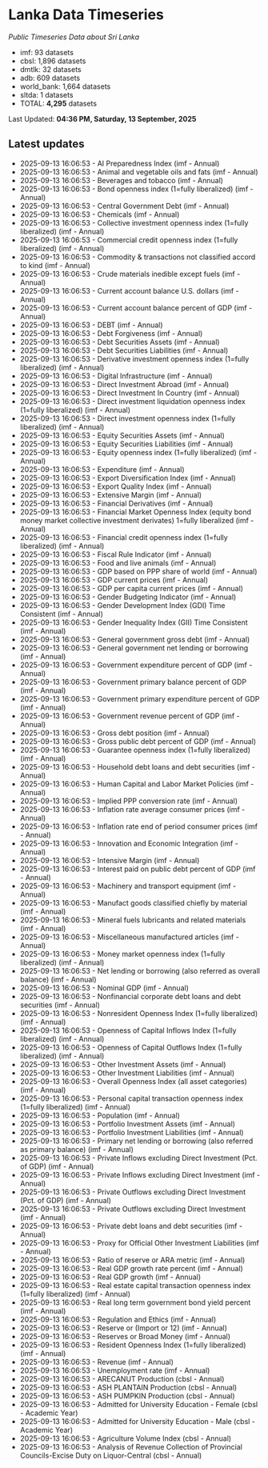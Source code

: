 # Lanka Data Timeseries
*Public Timeseries Data about Sri Lanka*

* imf: 93 datasets
* cbsl: 1,896 datasets
* dmtlk: 32 datasets
* adb: 609 datasets
* world_bank: 1,664 datasets
* sltda: 1 datasets
* TOTAL: **4,295** datasets

Last Updated: **04:36 PM, Saturday, 13 September, 2025**

## Latest updates

* 2025-09-13 16:06:53 - AI Preparedness Index (imf - Annual)
* 2025-09-13 16:06:53 - Animal and vegetable oils and fats (imf - Annual)
* 2025-09-13 16:06:53 - Beverages and tobacco (imf - Annual)
* 2025-09-13 16:06:53 - Bond openness index (1=fully liberalized) (imf - Annual)
* 2025-09-13 16:06:53 - Central Government Debt (imf - Annual)
* 2025-09-13 16:06:53 - Chemicals (imf - Annual)
* 2025-09-13 16:06:53 - Collective investment openness index (1=fully liberalized) (imf - Annual)
* 2025-09-13 16:06:53 - Commercial credit openness index (1=fully liberalized) (imf - Annual)
* 2025-09-13 16:06:53 - Commodity & transactions not classified accord to kind (imf - Annual)
* 2025-09-13 16:06:53 - Crude materials inedible except fuels (imf - Annual)
* 2025-09-13 16:06:53 - Current account balance U.S. dollars (imf - Annual)
* 2025-09-13 16:06:53 - Current account balance percent of GDP (imf - Annual)
* 2025-09-13 16:06:53 - DEBT (imf - Annual)
* 2025-09-13 16:06:53 - Debt Forgiveness (imf - Annual)
* 2025-09-13 16:06:53 - Debt Securities Assets (imf - Annual)
* 2025-09-13 16:06:53 - Debt Securities Liabilities (imf - Annual)
* 2025-09-13 16:06:53 - Derivative investment openness index (1=fully liberalized) (imf - Annual)
* 2025-09-13 16:06:53 - Digital Infrastructure (imf - Annual)
* 2025-09-13 16:06:53 - Direct Investment Abroad (imf - Annual)
* 2025-09-13 16:06:53 - Direct Investment In Country (imf - Annual)
* 2025-09-13 16:06:53 - Direct investment liquidation openness index (1=fully liberalized) (imf - Annual)
* 2025-09-13 16:06:53 - Direct investment openness index (1=fully liberalized) (imf - Annual)
* 2025-09-13 16:06:53 - Equity Securities Assets (imf - Annual)
* 2025-09-13 16:06:53 - Equity Securities Liabilities (imf - Annual)
* 2025-09-13 16:06:53 - Equity openness index (1=fully liberalized) (imf - Annual)
* 2025-09-13 16:06:53 - Expenditure (imf - Annual)
* 2025-09-13 16:06:53 - Export Diversification Index (imf - Annual)
* 2025-09-13 16:06:53 - Export Quality Index (imf - Annual)
* 2025-09-13 16:06:53 - Extensive Margin (imf - Annual)
* 2025-09-13 16:06:53 - Financial Derivatives (imf - Annual)
* 2025-09-13 16:06:53 - Financial Market Openness Index (equity bond money market collective investment derivates) 1=fully liberalized (imf - Annual)
* 2025-09-13 16:06:53 - Financial credit openness index (1=fully liberalized) (imf - Annual)
* 2025-09-13 16:06:53 - Fiscal Rule Indicator (imf - Annual)
* 2025-09-13 16:06:53 - Food and live animals (imf - Annual)
* 2025-09-13 16:06:53 - GDP based on PPP share of world (imf - Annual)
* 2025-09-13 16:06:53 - GDP current prices (imf - Annual)
* 2025-09-13 16:06:53 - GDP per capita current prices (imf - Annual)
* 2025-09-13 16:06:53 - Gender Budgeting Indicator (imf - Annual)
* 2025-09-13 16:06:53 - Gender Development Index (GDI) Time Consistent (imf - Annual)
* 2025-09-13 16:06:53 - Gender Inequality Index (GII) Time Consistent (imf - Annual)
* 2025-09-13 16:06:53 - General government gross debt (imf - Annual)
* 2025-09-13 16:06:53 - General government net lending or borrowing (imf - Annual)
* 2025-09-13 16:06:53 - Government expenditure percent of GDP (imf - Annual)
* 2025-09-13 16:06:53 - Government primary balance percent of GDP (imf - Annual)
* 2025-09-13 16:06:53 - Government primary expenditure percent of GDP (imf - Annual)
* 2025-09-13 16:06:53 - Government revenue percent of GDP (imf - Annual)
* 2025-09-13 16:06:53 - Gross debt position (imf - Annual)
* 2025-09-13 16:06:53 - Gross public debt percent of GDP (imf - Annual)
* 2025-09-13 16:06:53 - Guarantee openness index (1=fully liberalized) (imf - Annual)
* 2025-09-13 16:06:53 - Household debt loans and debt securities (imf - Annual)
* 2025-09-13 16:06:53 - Human Capital and Labor Market Policies (imf - Annual)
* 2025-09-13 16:06:53 - Implied PPP conversion rate (imf - Annual)
* 2025-09-13 16:06:53 - Inflation rate average consumer prices (imf - Annual)
* 2025-09-13 16:06:53 - Inflation rate end of period consumer prices (imf - Annual)
* 2025-09-13 16:06:53 - Innovation and Economic Integration (imf - Annual)
* 2025-09-13 16:06:53 - Intensive Margin (imf - Annual)
* 2025-09-13 16:06:53 - Interest paid on public debt percent of GDP (imf - Annual)
* 2025-09-13 16:06:53 - Machinery and transport equipment (imf - Annual)
* 2025-09-13 16:06:53 - Manufact goods classified chiefly by material (imf - Annual)
* 2025-09-13 16:06:53 - Mineral fuels lubricants and related materials (imf - Annual)
* 2025-09-13 16:06:53 - Miscellaneous manufactured articles (imf - Annual)
* 2025-09-13 16:06:53 - Money market openness index (1=fully liberalized) (imf - Annual)
* 2025-09-13 16:06:53 - Net lending or borrowing (also referred as overall balance) (imf - Annual)
* 2025-09-13 16:06:53 - Nominal GDP (imf - Annual)
* 2025-09-13 16:06:53 - Nonfinancial corporate debt loans and debt securities (imf - Annual)
* 2025-09-13 16:06:53 - Nonresident Openness Index (1=fully liberalized) (imf - Annual)
* 2025-09-13 16:06:53 - Openness of Capital Inflows Index (1=fully liberalized) (imf - Annual)
* 2025-09-13 16:06:53 - Openness of Capital Outflows Index (1=fully liberalized) (imf - Annual)
* 2025-09-13 16:06:53 - Other Investment Assets (imf - Annual)
* 2025-09-13 16:06:53 - Other Investment Liabilities (imf - Annual)
* 2025-09-13 16:06:53 - Overall Openness Index (all asset categories) (imf - Annual)
* 2025-09-13 16:06:53 - Personal capital transaction openness index (1=fully liberalized) (imf - Annual)
* 2025-09-13 16:06:53 - Population (imf - Annual)
* 2025-09-13 16:06:53 - Portfolio Investment Assets (imf - Annual)
* 2025-09-13 16:06:53 - Portfolio Investment Liabilities (imf - Annual)
* 2025-09-13 16:06:53 - Primary net lending or borrowing (also referred as primary balance) (imf - Annual)
* 2025-09-13 16:06:53 - Private Inflows excluding Direct Investment (Pct. of GDP) (imf - Annual)
* 2025-09-13 16:06:53 - Private Inflows excluding Direct Investment (imf - Annual)
* 2025-09-13 16:06:53 - Private Outflows excluding Direct Investment (Pct. of GDP) (imf - Annual)
* 2025-09-13 16:06:53 - Private Outflows excluding Direct Investment (imf - Annual)
* 2025-09-13 16:06:53 - Private debt loans and debt securities (imf - Annual)
* 2025-09-13 16:06:53 - Proxy for Official Other Investment Liabilities (imf - Annual)
* 2025-09-13 16:06:53 - Ratio of reserve or ARA metric (imf - Annual)
* 2025-09-13 16:06:53 - Real GDP growth rate percent (imf - Annual)
* 2025-09-13 16:06:53 - Real GDP growth (imf - Annual)
* 2025-09-13 16:06:53 - Real estate capital transaction openness index (1=fully liberalized) (imf - Annual)
* 2025-09-13 16:06:53 - Real long term government bond yield percent (imf - Annual)
* 2025-09-13 16:06:53 - Regulation and Ethics (imf - Annual)
* 2025-09-13 16:06:53 - Reserve or (Import or 12) (imf - Annual)
* 2025-09-13 16:06:53 - Reserves or Broad Money (imf - Annual)
* 2025-09-13 16:06:53 - Resident Openness Index (1=fully liberalized) (imf - Annual)
* 2025-09-13 16:06:53 - Revenue (imf - Annual)
* 2025-09-13 16:06:53 - Unemployment rate (imf - Annual)
* 2025-09-13 16:06:53 - ARECANUT Production (cbsl - Annual)
* 2025-09-13 16:06:53 - ASH PLANTAIN Production (cbsl - Annual)
* 2025-09-13 16:06:53 - ASH PUMPKIN Production (cbsl - Annual)
* 2025-09-13 16:06:53 - Admitted for University Education - Female (cbsl - Academic Year)
* 2025-09-13 16:06:53 - Admitted for University Education - Male (cbsl - Academic Year)
* 2025-09-13 16:06:53 - Agriculture Volume Index (cbsl - Annual)
* 2025-09-13 16:06:53 - Analysis of Revenue Collection of Provincial Councils-Excise Duty on Liquor-Central (cbsl - Annual)